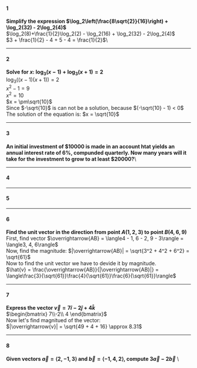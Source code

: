 #### 1
**Simplify the expression $\log_2\left(\frac{8\sqrt{2}}{16}\right) + \log_2(32) - 2\log_2(4)$**\
$\log_2(8)+\frac{1}{2}\log_2(2) - \log_2(16) + \log_2(32) - 2\log_2(4)$\
$3 + \frac{1}{2} - 4 + 5 - 4 = \frac{1}{2}$\
_____________
#### 2
**Solve for $x$: $\log_3(x-1) + \log_3(x + 1) = 2$**\
$\log_3((x - 1)(x + 1)) = 2$\
$x^2 - 1 = 9$\
$x^2 = 10$\
$x = \pm\sqrt{10}$\
Since $-\sqrt{10}$ is can not be a solution, because $(-\sqrt{10} - 1) < 0$\
The solution of the equation is: $x = \sqrt{10}$
____________
#### 3
**An initial investment of $10000 is made in an account htat yields an annual interest rate of 6%, compunded quarterly. Now many years will it take for the investment to grow to at least $20000?**\

____________
#### 4
____________
#### 5
____________
#### 6
**Find the unit vector in the direction from point $A(1, 2, 3)$ to point $B(4,6,9)$**\
First, find vector $\overrightarrow{AB} = \langle4 - 1, 6 - 2, 9 - 3\rangle = \langle3, 4, 6\rangle$\
Now, find the magnitude: $|\overrightarrow{AB}| = \sqrt{3^2 + 4^2 + 6^2} = \sqrt{61}$\
Now to find the unit vector we have to devide it by magnitude.\
$\hat{v} = \frac{\overrightarrow{AB}}{|\overrightarrow{AB}|} = \langle\frac{3}{\sqrt{61}}\frac{4}{\sqrt{61}}\frac{6}{\sqrt{61}}\rangle$
___________
#### 7
**Express the vector $\overrightarrow{v} = 7\hat{i} - 2\hat{j} + 4\hat{k}$**\
$\begin{bmatrix} 7\\-2\\ 4 \end{bmatrix}$\
Now let's find magnitued of the vector:\
$|\overrightarrow{v}| = \sqrt{49 + 4 + 16} \approx 8.31$
__________
#### 8
**Given vectors $\overrightarrow{a} = \langle2, -1, 3\rangle$ and $\overrightarrow{b} = \langle{-1, 4, 2}\rangle$, compute $3\overrightarrow{a} - 2\overrightarrow{b}$**
\
